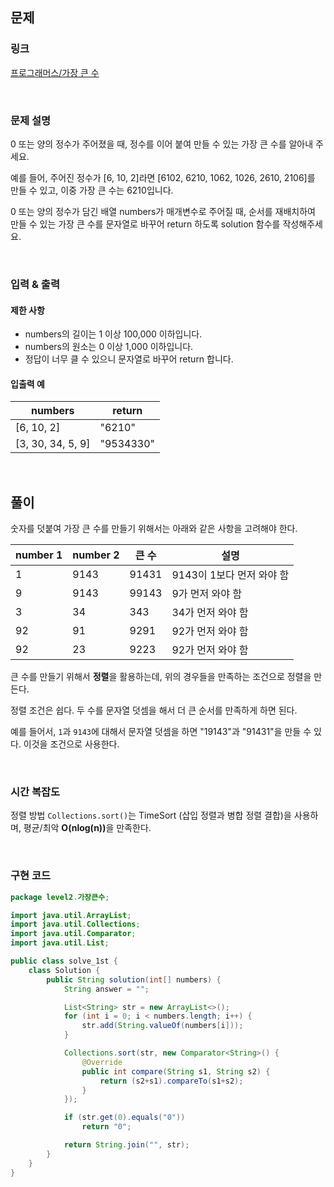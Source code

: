 ## 문제

### 링크

[프로그래머스/가장 큰 수](https://school.programmers.co.kr/learn/courses/30/lessons/42746)

<br>

### 문제 설명

0 또는 양의 정수가 주어졌을 때, 정수를 이어 붙여 만들 수 있는 가장 큰 수를 알아내 주세요.

예를 들어, 주어진 정수가 [6, 10, 2]라면 [6102, 6210, 1062, 1026, 2610, 2106]를 만들 수 있고, 이중 가장 큰 수는 6210입니다.

0 또는 양의 정수가 담긴 배열 numbers가 매개변수로 주어질 때, 순서를 재배치하여 만들 수 있는 가장 큰 수를 문자열로 바꾸어 return 하도록 solution 함수를 작성해주세요.

<br>

### 입력 & 출력

#### 제한 사항

- numbers의 길이는 1 이상 100,000 이하입니다.
- numbers의 원소는 0 이상 1,000 이하입니다.
- 정답이 너무 클 수 있으니 문자열로 바꾸어 return 합니다.

#### 입출력 예

|numbers|return|
|---|---|
|[6, 10, 2]|"6210"|
|[3, 30, 34, 5, 9]|"9534330"|

<br>

## 풀이

숫자를 덧붙여 가장 큰 수를 만들기 위해서는 아래와 같은 사항을 고려해야 한다.  

| number 1 | number 2 | 큰 수   | 설명                |
|----------|----------|-------|-------------------|
| 1        | 9143     | 91431 | 9143이 1보다 먼저 와야 함 |
| 9        | 9143     | 99143 | 9가 먼저 와야 함        |
| 3        | 34       | 343   | 34가 먼저 와야 함       |
| 92       | 91       | 9291  | 92가 먼저 와야 함       |
| 92       | 23       | 9223  | 92가 먼저 와야 함       |

큰 수를 만들기 위해서 <b>정렬</b>을 활용하는데, 위의 경우들을 만족하는 조건으로 정렬을 만든다.    

정렬 조건은 쉽다. 두 수를 문자열 덧셈을 해서 더 큰 순서를 만족하게 하면 된다.  

예를 들어서, `1`과 `9143`에 대해서 문자열 덧셈을 하면 "19143"과 "91431"을 만들 수 있다. 이것을 조건으로 사용한다.  

<br>

### 시간 복잡도

정렬 방법 `Collections.sort()`는 TimeSort (삽입 정렬과 병합 정렬 결합)을 사용하며, 평균/최악 <b>O(nlog(n))</b>을 만족한다.  

<br>

### 구현 코드

```java
package level2.가장큰수;

import java.util.ArrayList;
import java.util.Collections;
import java.util.Comparator;
import java.util.List;

public class solve_1st {
    class Solution {
        public String solution(int[] numbers) {
            String answer = "";

            List<String> str = new ArrayList<>();
            for (int i = 0; i < numbers.length; i++) {
                str.add(String.valueOf(numbers[i]));
            }

            Collections.sort(str, new Comparator<String>() {
                @Override
                public int compare(String s1, String s2) {
                    return (s2+s1).compareTo(s1+s2);
                }
            });

            if (str.get(0).equals("0"))
                return "0";

            return String.join("", str);
        }
    }
}
```